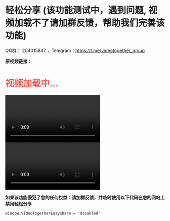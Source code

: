 # 轻松分享 (该功能测试中，遇到问题, 视频加载不了请加群反馈，帮助我们完善该功能)

QQ群： 204015847 ，Telegram：https://t.me/videotogether_group

**原视频链接：**<a id="originalVideoUrl"></a>

<!-- 视频出现加载失败，无法同步，卡顿等问题可能是浏览器兼容性导致，推荐安装插件版VideoTogether获得更好的体验 -->

<h1 id="StatusText" style="color:#FF5555">视频加载中...</h1>
<p style="display:none;" id="LoadTimeoutText">视频加载过久, 该视频可能不支持轻松分享。建议安装插件进行同步</p>

<video class="easyShareVideo" id="hlsVideo" controls autoplay playsinline></video>
<video class="easyShareVideo" id="nativeVideo" controls autoplay playsinline></video>

<script setup>
import EasyShare from '../.vitepress/components/EasyShare.vue'
</script>
<EasyShare />





<!-- **如果该功能侵犯了您的任何权益：点击此处反馈并查看如何在您的网站上禁用该功能** -->
**如果该功能侵犯了您的任何权益：请加群反馈，并临时使用以下代码在您的网站上禁用轻松分享**
```
window.VideoTogetherEasyShare = 'disabled'
```